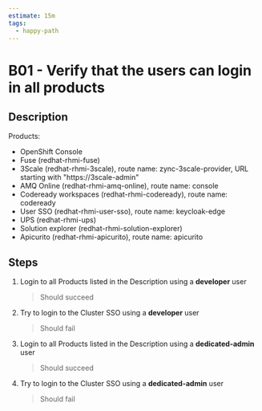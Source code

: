 ```yaml
---
estimate: 15m
tags:
  - happy-path
---
```


# B01 - Verify that the users can login in all products

## Description

Products:

- OpenShift Console
- Fuse (redhat-rhmi-fuse)
- 3Scale (redhat-rhmi-3scale), route name: zync-3scale-provider, URL starting with "https://3scale-admin"
- AMQ Online (redhat-rhmi-amq-online), route name: console
- Codeready workspaces (redhat-rhmi-codeready), route name: codeready
- User SSO (redhat-rhmi-user-sso), route name: keycloak-edge
- UPS (redhat-rhmi-ups)
- Solution explorer (redhat-rhmi-solution-explorer)
- Apicurito (redhat-rhmi-apicurito), route name: apicurito

## Steps

1. Login to all Products listed in the Description using a **developer** user
   > Should succeed
2. Try to login to the Cluster SSO using a **developer** user
   > Should fail
3. Login to all Products listed in the Description using a **dedicated-admin** user
   > Should succeed
4. Try to login to the Cluster SSO using a **dedicated-admin** user
   > Should fail
